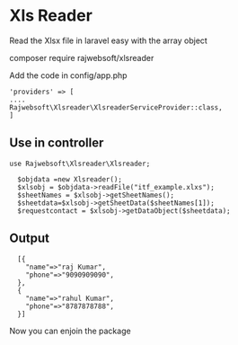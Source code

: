 # Xls Reader
Read the Xlsx file in laravel easy with the array object 

composer require rajwebsoft/xlsreader

Add the code in config/app.php

```
'providers' => [
....
Rajwebsoft\Xlsreader\XlsreaderServiceProvider::class,
]
```

## Use in controller

```
use Rajwebsoft\Xlsreader\Xlsreader;

  $objdata =new Xlsreader();
  $xlsobj = $objdata->readFile("itf_example.xlxs");
  $sheetNames = $xlsobj->getSheetNames();
  $sheetdata=$xlsobj->getSheetData($sheetNames[1]);
  $requestcontact = $xlsobj->getDataObject($sheetdata);
```

  ## Output
```
  [{
    "name"=>"raj Kumar",
    "phone"=>"9090909090",
  },
  {
    "name"=>"rahul Kumar",
    "phone"=>"8787878788",
  }]
```
  Now you can enjoin the package
